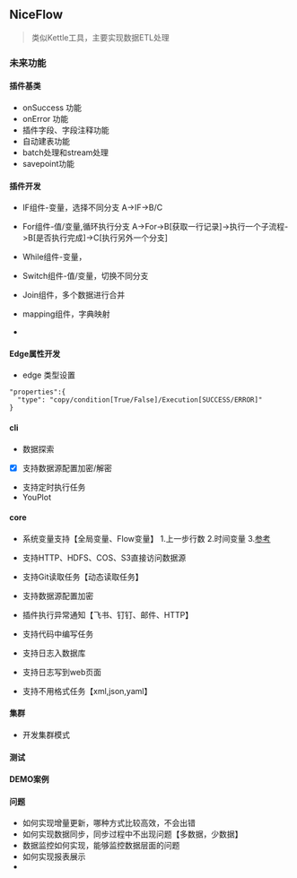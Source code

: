 ## NiceFlow

> 类似Kettle工具，主要实现数据ETL处理

### 未来功能

#### 插件基类
- onSuccess 功能
- onError 功能
- 插件字段、字段注释功能
- 自动建表功能
- batch处理和stream处理
- savepoint功能


#### 插件开发
- IF组件-变量，选择不同分支
A->IF->B/C

- For组件-值/变量,循环执行分支
A->For->B[获取一行记录]->执行一个子流程->B[是否执行完成]->C[执行另外一个分支]

- While组件-变量，
- Switch组件-值/变量，切换不同分支
- Join组件，多个数据进行合并
- mapping组件，字典映射
- 

#### Edge属性开发
- edge 类型设置 

```
"properties":{
  "type": "copy/condition[True/False]/Execution[SUCCESS/ERROR]"
}
```

#### cli
- 数据探索
- [x] 支持数据源配置加密/解密
- 支持定时执行任务
- YouPlot

#### core
- 系统变量支持【全局变量、Flow变量】
1.上一步行数
2.时间变量
3.[参考](https://dolphinscheduler.apache.org/zh-cn/docs/3.2.0/guide/project/workflow-instance)

- 支持HTTP、HDFS、COS、S3直接访问数据源
- 支持Git读取任务【动态读取任务】
- 支持数据源配置加密
- 插件执行异常通知【飞书、钉钉、邮件、HTTP】
- 支持代码中编写任务
- 支持日志入数据库
- 支持日志写到web页面
- 支持不用格式任务【xml,json,yaml】

#### 集群
- 开发集群模式


#### 测试


#### DEMO案例


#### 问题

- 如何实现增量更新，哪种方式比较高效，不会出错
- 如何实现数据同步，同步过程中不出现问题【多数据，少数据】
- 数据监控如何实现，能够监控数据层面的问题
- 如何实现报表展示
- 





